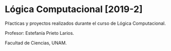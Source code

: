 # Lógica Computacional [2019-2]

Pŕacticas y proyectos realizados durante el curso de Lógica Computacional.

Profesor: Estefanía Prieto Larios.

Facultad de Ciencias, UNAM.